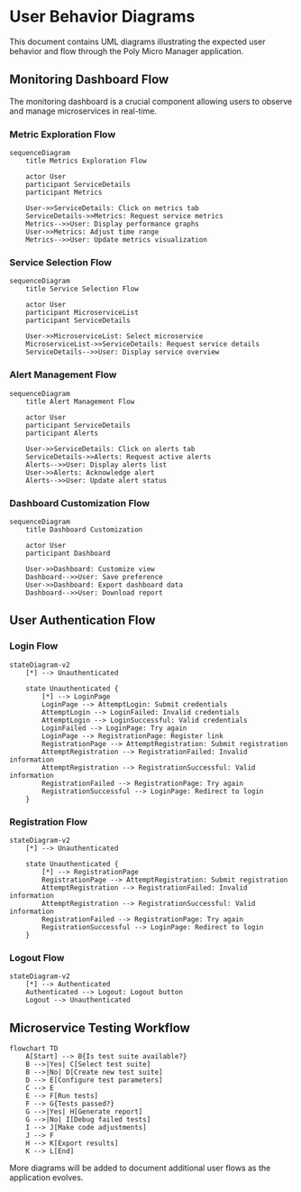 # User Behavior Diagrams

This document contains UML diagrams illustrating the expected user behavior and
flow through the Poly Micro Manager application.

## Monitoring Dashboard Flow

The monitoring dashboard is a crucial component allowing users to observe and
manage microservices in real-time.

### Metric Exploration Flow

```mermaid
sequenceDiagram
    title Metrics Exploration Flow

    actor User
    participant ServiceDetails
    participant Metrics

    User->>ServiceDetails: Click on metrics tab
    ServiceDetails->>Metrics: Request service metrics
    Metrics-->>User: Display performance graphs
    User->>Metrics: Adjust time range
    Metrics-->>User: Update metrics visualization
```

### Service Selection Flow

```mermaid
sequenceDiagram
    title Service Selection Flow

    actor User
    participant MicroserviceList
    participant ServiceDetails

    User->>MicroserviceList: Select microservice
    MicroserviceList->>ServiceDetails: Request service details
    ServiceDetails-->>User: Display service overview
```

### Alert Management Flow

```mermaid
sequenceDiagram
    title Alert Management Flow

    actor User
    participant ServiceDetails
    participant Alerts

    User->>ServiceDetails: Click on alerts tab
    ServiceDetails->>Alerts: Request active alerts
    Alerts-->>User: Display alerts list
    User->>Alerts: Acknowledge alert
    Alerts-->>User: Update alert status
```

### Dashboard Customization Flow

```mermaid
sequenceDiagram
    title Dashboard Customization

    actor User
    participant Dashboard

    User->>Dashboard: Customize view
    Dashboard-->>User: Save preference
    User->>Dashboard: Export dashboard data
    Dashboard-->>User: Download report
```

## User Authentication Flow

### Login Flow

```mermaid
stateDiagram-v2
    [*] --> Unauthenticated

    state Unauthenticated {
        [*] --> LoginPage
        LoginPage --> AttemptLogin: Submit credentials
        AttemptLogin --> LoginFailed: Invalid credentials
        AttemptLogin --> LoginSuccessful: Valid credentials
        LoginFailed --> LoginPage: Try again
        LoginPage --> RegistrationPage: Register link
        RegistrationPage --> AttemptRegistration: Submit registration
        AttemptRegistration --> RegistrationFailed: Invalid information
        AttemptRegistration --> RegistrationSuccessful: Valid information
        RegistrationFailed --> RegistrationPage: Try again
        RegistrationSuccessful --> LoginPage: Redirect to login
    }
```

### Registration Flow

```mermaid
stateDiagram-v2
    [*] --> Unauthenticated

    state Unauthenticated {
        [*] --> RegistrationPage
        RegistrationPage --> AttemptRegistration: Submit registration
        AttemptRegistration --> RegistrationFailed: Invalid information
        AttemptRegistration --> RegistrationSuccessful: Valid information
        RegistrationFailed --> RegistrationPage: Try again
        RegistrationSuccessful --> LoginPage: Redirect to login
    }
```

### Logout Flow

```mermaid
stateDiagram-v2
    [*] --> Authenticated
    Authenticated --> Logout: Logout button
    Logout --> Unauthenticated
```

## Microservice Testing Workflow

```mermaid
flowchart TD
    A[Start] --> B{Is test suite available?}
    B -->|Yes| C[Select test suite]
    B -->|No| D[Create new test suite]
    D --> E[Configure test parameters]
    C --> E
    E --> F[Run tests]
    F --> G{Tests passed?}
    G -->|Yes| H[Generate report]
    G -->|No| I[Debug failed tests]
    I --> J[Make code adjustments]
    J --> F
    H --> K[Export results]
    K --> L[End]
```

More diagrams will be added to document additional user flows as the application
evolves.
